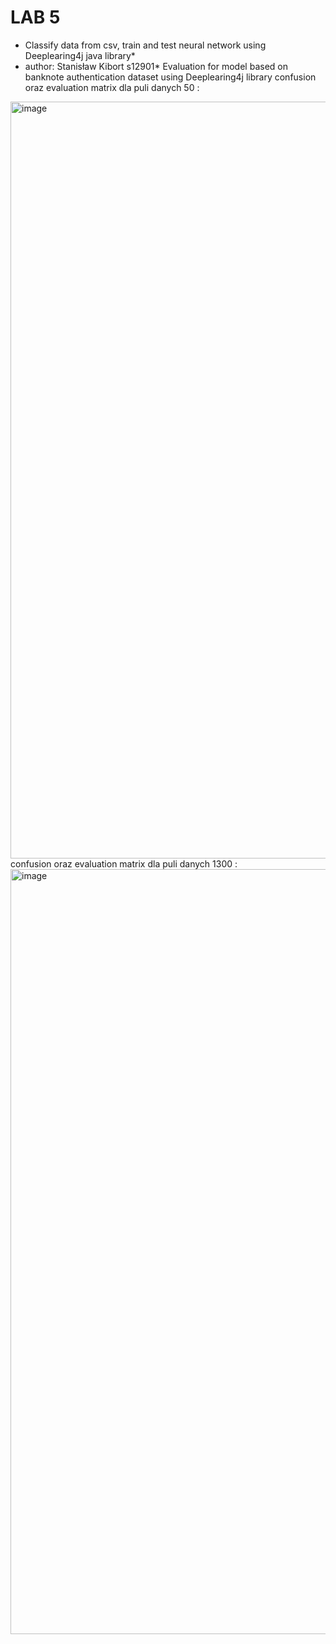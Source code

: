 # LAB 5 
* Classify data from csv, train and test neural network using Deeplearing4j java library*
* author: Stanisław Kibort s12901*
Evaluation for model based on banknote authentication dataset using Deeplearing4j library
confusion oraz evaluation matrix dla puli danych 50 :
<img width="1211" alt="image" src="https://github.com/stanlet145/NAIWinterSemester/assets/57921350/8ac7991f-2433-412c-b955-31c041817cea">
confusion oraz evaluation matrix dla puli danych 1300 :
<img width="1224" alt="image" src="https://github.com/stanlet145/NAIWinterSemester/assets/57921350/82321a8e-5df4-4eb8-8a23-ec9372e7b548">


